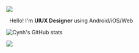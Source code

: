 
<p>
 <a href="https://blog.naver.com/koss0130130" target="_blank"><img src="https://img.shields.io/badge/Blog-000000?style=flat-square&logo=Blogger&logoColor=white"/></a>
</p>

<p>
 &nbsp; Hello! I'm <b>UIUX Designer</b> using Android/iOS/Web<br/>
</p>


![Cynh's GitHub stats](https://github-readme-stats.vercel.app/api?username=cynhwithcode&theme=graywhite&show_icons=true)


<a href="https://hits.seeyoufarm.com"><img src="https://hits.seeyoufarm.com/api/count/incr/badge.svg?url=https%3A%2F%2Fgithub.com%2Fgjbae1212%2Fhit-counter&count_bg=%23000000&title_bg=%23555555&icon=myspace.svg&icon_color=%23E7E7E7&title=hits&edge_flat=true"/></a>
